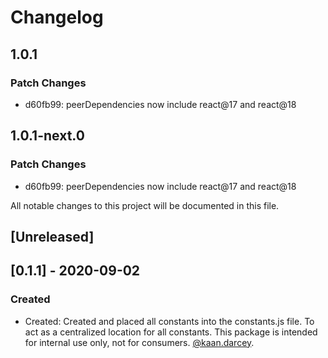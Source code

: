 # Changelog

## 1.0.1

### Patch Changes

- d60fb99: peerDependencies now include react@17 and react@18

## 1.0.1-next.0

### Patch Changes

- d60fb99: peerDependencies now include react@17 and react@18

All notable changes to this project will be documented in this file.

## [Unreleased]

## [0.1.1] - 2020-09-02

### Created

- Created: Created and placed all constants into the constants.js file. To act as a centralized location for all constants. This package is intended for internal use only, not for consumers. [@kaan.darcey](https://github.com/KDarcey).
